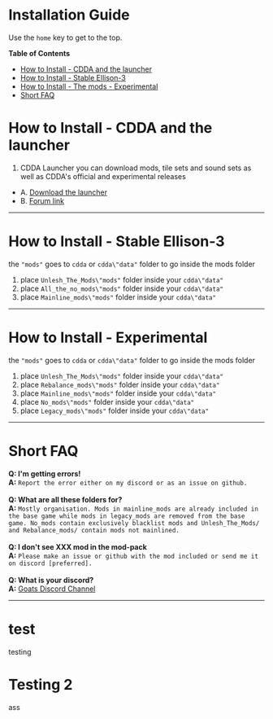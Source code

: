# Installation Guide

Use the `home` key to get to the top.

**Table of Contents**
<!-- START doctoc generated TOC please keep comment here to allow auto update -->
<!-- DON'T EDIT THIS SECTION, INSTEAD RE-RUN doctoc TO UPDATE -->
- [How to Install - CDDA and the launcher](#how-to-install---cdda-and-the-launcher)
- [How to Install - Stable Ellison-3](#how-to-install---the-mods---stable--0e-2-ellison-2-)
- [How to Install - The mods - Experimental](#how-to-install---experimental)
- [Short FAQ](#short-faq)
<!-- END doctoc generated TOC please keep comment here to allow auto update -->

# How to Install - CDDA and the launcher

1. CDDA Launcher you can download mods, tile sets and sound sets as well as CDDA's official and experimental releases

* A. [Download the launcher](https://github.com/remyroy/CDDA-Game-Launcher/releases)
* B. [Forum link](https://discourse.cataclysmdda.org/t/cdda-game-launcher-automatic-updates-and-more/11168)

---

# How to Install - Stable Ellison-3

the  `"mods"`  goes to  `cdda`  or  `cdda\"data"`  folder to go inside the mods folder

1. place `Unlesh_The_Mods\"mods"` folder inside your `cdda\"data"`
2. place `All_the_no_mods\"mods"` folder inside your `cdda\"data"`
3. place `Mainline_mods\"mods"` folder inside your `cdda\"data"`
---

# How to Install - Experimental

the `"mods"` goes to `cdda` or `cdda\"data"` folder to go  inside the mods folder

1. place `Unlesh_The_Mods\"mods"` folder inside your `cdda\"data"`
2. place `Rebalance_mods\"mods"` folder inside your `cdda\"data"`
3. place `Mainline_mods\"mods"` folder inside your `cdda\"data"`
4. place `No_mods\"mods"` folder inside your `cdda\"data"`
5. place `Legacy_mods\"mods"` folder inside your `cdda\"data"`

---

# Short FAQ

**Q: I'm getting errors!**\
**A:** `Report the error either on my discord or as an issue on github.`\
\
**Q: What are all these folders for?**\
**A:** `Mostly organisation. Mods in mainline_mods are already included in the base game while mods in legacy_mods are removed from the base game.
   No_mods contain exclusively blacklist mods and Unlesh_The_Mods/ and Rebalance_mods/ contain mods not mainlined.`\
\
**Q: I don't see XXX mod in the mod-pack**\
**A:** `Please make an issue or github with the mod included or send me it on discord [preferred].`\
\
**Q: What is your discord?**\
**A:** [Goats Discord Channel](https://discord.gg/gG6qpjZ)

---

# test

testing

# Testing 2

ass